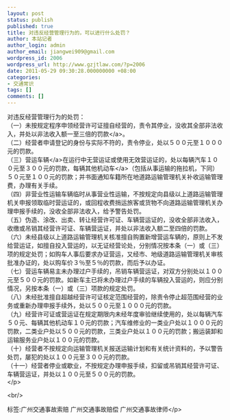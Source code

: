 ```yaml
---
layout: post
status: publish
published: true
title: 对违反经营管理行为的，可以进行什么处罚？
author: 本站记者
author_login: admin
author_email: jiangwei909@gmail.com
wordpress_id: 2006
wordpress_url: http://www.gzjtlaw.com/?p=2006
date: 2011-05-29 09:30:28.000000000 +08:00
categories:
- 交通常识
tags: []
comments: []
---
```

<p>对违反经营管理行为的处罚：<br> （一）未按规定程序申领经营许可证擅自经营的，责令其停业，没收其全部非法收入，并处以非法收入额一至三倍的<a>罚款<&#47;a>。<br> （二）经营者申请登记的身份与实际不符的，责令停业，处以５００元至１０００元的罚款。<br> （三）营运<a>车辆<&#47;a>在运行中无营运证或使用无效营运证的，处以每辆汽车１００元至３００元的罚款，每辆其他<a>机动车<&#47;a>（包括从事运输的拖拉机，下同）５０元至１００元的罚款；并书面通知车籍所在地道路运输管理机关补收运输管理费，办理有关手续。<br> （四）非营业性运输车辆临时从事营业性运输，不按规定向县级以上道路运输管理机关申报领取临时营运证的，或回程收费捎运旅客或货物不向道路运输管理机关办理申报手续的，没收全部非法收入，给予警告处罚。<br> （五）伪造、涂改、出卖、转让经营许可证、车辆营运证的，没收全部非法收入，收缴或吊销其经营许可证、车辆营运证，并处以非法收入额二至四倍的罚款。<br> （六）未经县级以上道路运输管理机关核准擅自购置新增营运车辆的，原则上不发给营运证，如擅自投入营运的，以无证经营论处，分别情况按本条（一）或（三）项的规定处罚；如购车人事后要求办证营运，又经市、地级道路运输管理机关审核批准办证的，处以购车价３％至５％的罚款，而后予以办证。<br> （七）营运车辆易主未办理过户手续的，吊销车辆营运证，对双方分别处以１００元至５００元的罚款。如新车主已将未办理过户手续的车辆投入营运的，则应分别情况，另按本条（一）或（三）项款的规定处罚。<br> （八）未经批准擅自超越经营许可证核定范围经营的，除责令停止超范围经营的业务或重新办理申报手续外，处以５００元至１０００元的罚款。<br> （九）经营许可证或营运证在规定期限内未经年度审验继续使用的，处以每辆汽车５０元、每辆其他机动车１０元的罚款；汽车维修业的一类业户处以１０００元的罚款，二类业户处以５００元的罚款，三类业户处以１００元的罚款；搬运装卸和运输服务业户处以１００元的罚款。<br> （十）经营者不按规定向运输管理机关报送运输计划和有关统计资料的，予以警告处罚，屡犯的处以１００元至３００元的罚款。<br> （十一）经营者停业或歇业，不按规定办理申报手续，扣留或吊销其经营许可证、车辆营运证，并处以１００元至５００元的罚款。<br><&#47;p><br&#47;><p>标签:广州交通事故索赔 广州交通事故赔偿 广州交通事故律师<&#47;p>
